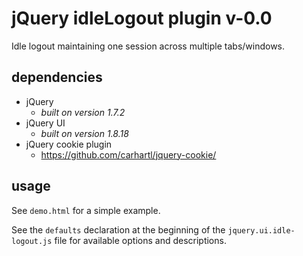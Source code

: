 jQuery idleLogout plugin v-0.0
==============================

Idle logout maintaining one session across multiple tabs/windows.

dependencies
------------

- jQuery
	- *built on version 1.7.2*
- jQuery UI
	- *built on version 1.8.18*
- jQuery cookie plugin
	- https://github.com/carhartl/jquery-cookie/ 

usage
-----

See `demo.html` for a simple example.

See the `defaults` declaration at the beginning of the `jquery.ui.idle-logout.js` file for available options and descriptions.
